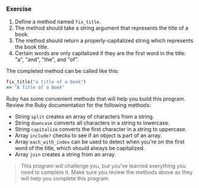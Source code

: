 ### Exercise

1. Define a method named `fix_title`.
2. The method should take a string argument that represents the title of a book.
3. The method should return a properly-capitalized string which represents the book title.
4. Certain words are only capitalized if they are the first word in the title: "a", "and", "the", and "of".

The completed method can be called like this:

```ruby
fix_title("a title of a book")
=> "A Title of a Book"
```

Ruby has some convenient methods that will help you build this program. Review the Ruby documentation for the following methods:

- String `split` creates an array of characters from a string.
- String `downcase` converts all characters in a string to lowercase.
- String `capitalize` converts the first character in a string to uppercase.
- Array `include?` checks to see if an object is part of an array.
- Array `each_with_index` can be used to detect when you're on the first word of the title, which should always be capitalized.
- Array `join` creates a string from an array.

> This program will challenge you, but you've learned everything you need to complete it. Make sure you review the methods above as they will help you complete this program.
